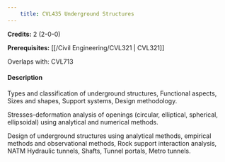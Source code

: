 ```yaml
---
    title: CVL435 Underground Structures
---
```

**Credits:** 2 (2-0-0)



**Prerequisites:** [[/Civil Engineering/CVL321 | CVL321]]

Overlaps with: CVL713

#### Description 
Types and classification of underground structures, Functional aspects, Sizes and shapes, Support systems, Design methodology.

Stresses-deformation analysis of openings (circular, elliptical, spherical, ellipsoidal) using analytical and numerical methods.

Design of underground structures using analytical methods, empirical methods and observational methods, Rock support interaction analysis, NATM Hydraulic tunnels, Shafts, Tunnel portals, Metro tunnels.
